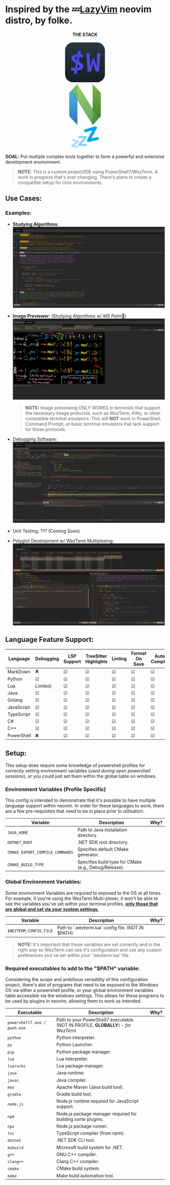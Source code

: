 # Inspired by the 💤[LazyVim](https://github.com/LazyVim/LazyVim) neovim distro, by folke.

**<p align="center" >THE STACK</p>**

<p align="center">
<img src=".images/WezTerm.png" alt="NeoVim Logo" width="130" height="130">
  <br>
<img src=".images/neovim_logo.png" alt="NeoVim Logo" width="100" height="130">
  <br>
  <img src=".images/lazy_logo.png" alt="LazyVim Logo" width="100" height="70">
</p>

**GOAL:** Put multiple complex tools together to form a powerful and extensive development environment.

> **NOTE:** This is a custom project/IDE using PowerShell7/WezTerm. A work in progress that's ever changing.
> There's plans to create a compatible setup for Unix environments.

## Use Cases:

### Examples:

- **Studying Algorithms**:
  ![Kandan's Algorithm Code](.images/kandanes_algorithm_code.jpg)
- **Image Previewer**: (Studying Algorithms w/ *MS Paint*🎨)
  ![MS Paint Illustration](.images/image_previewer.jpg)

  > **NOTE:** Image previewing ONLY WORKS in terminals that support the necessary image protocols, such as WezTerm, Kitty, or other compatible terminal emulators. This will **NOT** work in PowerShell, Command Prompt, or basic terminal emulators that lack support for those protocols.

- Debugging Software:
  ![Debugging Code](.images/debugging.jpg)
- Unit Testing: ??? (Coming Soon)
- Polyglot Development w/ WezTerm Multiplexing:
  ![WezTerm Multiplexing](.images/multiplex.jpg)

## Language Feature Support:

| Language   | Debugging | LSP Support | TreeSitter Highlights | Linting  | Format On Save | Auto-Complete | Unit Testing |
| ---------- | --------- | ----------- | --------------------- | -------- | -------------- | ------------- | ------------ |
| MarkDown   | &#x274C;  | &#x2611;    | &#x2611;              | &#x2611; | &#x2611;       | &#x2611;      | &#x274C;     |
| Python     | &#x2611;  | &#x2611;    | &#x2611;              | &#x2611; | &#x2611;       | &#x2611;      | ?            |
| Lua        | Limited;  | &#x2611;    | &#x2611;              | &#x2611; | &#x2611;       | &#x2611;      | ?            |
| Java       | &#x2611;  | &#x2611;    | &#x2611;              | &#x2611; | &#x2611;       | &#x2611;      | ?            |
| Golang     | &#x2611;  | &#x2611;    | &#x2611;              | &#x2611; | &#x2611;       | &#x2611;      | ?            |
| JavaScript | &#x2611;  | &#x2611;    | &#x2611;              | &#x2611; | &#x2611;       | &#x2611;      | ?            |
| TypeScript | &#x2611;  | &#x2611;    | &#x2611;              | &#x2611; | &#x2611;       | &#x2611;      | ?            |
| C#         | &#x2611;  | &#x2611;    | &#x2611;              | &#x2611; | &#x2611;       | &#x2611;      | ?            |
| C++        | &#x2611;  | &#x2611;    | &#x2611;              | &#x2611; | &#x2611;       | &#x2611;      | ?            |
| PowerShell | &#x274C;  | &#x2611;    | &#x2611;              | &#x2611; | &#x2611;       | &#x2611;      | &#x274C;     |

## Setup:

This setup does require some knowledge of powershell profiles for correctly setting environment variables
(_used during open powershell sessions_), or you could just set them within the global table on windows.

### Environment Variables (Profile Specific)

This config is intended to demonstrate that it's possible to have multiple language support within neovim.
In order for these languages to work, there are a few pre-requisites that need to be in place prior to utilisation.

| Variable                        | Description                                           | Why? |
| ------------------------------- | ----------------------------------------------------- | ---- |
| `JAVA_HOME`                     | Path to Java installation directory.                  |      |
| `DOTNET_ROOT`                   | .NET SDK root directory.                              |      |
| `CMAKE_EXPORT_COMPILE_COMMANDS` | Specifies default CMake generator.                    |      |
| `CMAKE_BUILD_TYPE`              | Specifies build type for CMake (e.g., Debug/Release). |      |

### Global Environment Variables:

Some environment Variables are required to exposed to the OS at all times. For example, if you're
using the WezTerm Multi-plexer, it won't be able to see the variables you've set within your terminal
profiles, <u>**only those that are global and set via your system settings**.</u>

| Variable               | Description                                        | Why? |
| ---------------------- | -------------------------------------------------- | ---- |
| `$WEZTERM_CONFIG_FILE` | Path to '.wezterm.lua' config file. (NOT IN $PATH) |      |

> **NOTE:** It's important that these variables are set correctly and in the right way so WezTerm
> can see it's configuration and use any custom preferences you've set within your '.wezterm.lua' file.

### **Required executables to add to the "$PATH" variable:**

Considering the scope and ambitious versatility of this configuration project, there's alot of programs that need to be
exposed to the Windows OS via either a powershell profile, or your global environment variables table accessible via the windows settings.
This allows for these programs to be used by plugins in neovim, allowing them to work as intended.

| Executable                   | Description                                                                         | Why? |
| ---------------------------- | ----------------------------------------------------------------------------------- | ---- |
| `powershell7.exe / pwsh.exe` | Path to your PowerShell7 executable. (NOT IN PROFILE, **GLOBALLY**) - _for WezTerm_ |      |
| `python`                     | Python interpreter.                                                                 |      |
| `py`                         | Python Launcher.                                                                    |      |
| `pip`                        | Python package manager.                                                             |      |
| `lua`                        | Lua interpreter.                                                                    |      |
| `luarocks`                   | Lua package manager.                                                                |      |
| `java`                       | Java runtime.                                                                       |      |
| `javac`                      | Java compiler.                                                                      |      |
| `mvn`                        | Apache Maven (Java build tool).                                                     |      |
| `gradle`                     | Gradle build tool.                                                                  |      |
| `node.js`                    | Node.js runtime required for JavaScript support.                                    |      |
| `npm`                        | Node.js package manager required for building _some_ plugins.                       |      |
| `npx`                        | Node.js package runner.                                                             |      |
| `tsc`                        | TypeScript compiler (from npm).                                                     |      |
| `dotnet`                     | .NET SDK CLI tool.                                                                  |      |
| `msbuild`                    | Microsoft build system for .NET.                                                    |      |
| `g++`                        | GNU C++ compiler.                                                                   |      |
| `clang++`                    | Clang C++ compiler.                                                                 |      |
| `cmake`                      | CMake build system.                                                                 |      |
| `make`                       | Make build automation tool.                                                         |      |
